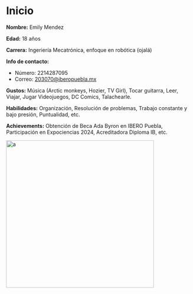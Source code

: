 # Inicio

**Nombre:** Emily Mendez

**Edad:** 18 años

**Carrera:** Ingeriería Mecatrónica, enfoque en robótica (ojalá)

**Info de contacto:**
- Número: 2214287095
- Correo: 203070@iberopuebla.mx

**Gustos:** Música (Arctic monkeys, Hozier, TV Girl), Tocar guitarra, Leer, Viajar, Jugar Videojuegos, DC Comics, Talachearle.

**Habilidades:** Organización, Resolución de problemas, Trabajo constante y bajo presión, Puntualidad, etc.

**Achievements:** Obtención de Beca Ada Byron en IBERO Puebla, Participación en Expociencias 2024, Acreditadora Diploma IB, etc.


<img srs="../recursos/imgs/emilypic_1.jpeg" alt="a" width="400">
